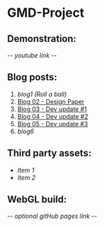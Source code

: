 # GMD-Project

## Demonstration:
 -- *youtube link* -- 

## Blog posts:
1. *blog1 (Roll a ball)* 
2. [Blog 02 - Design Paper](blog/blog02.md)
3. [Blog 03 - Dev update #1](blog/blog03.md)
4. [Blog 04 - Dev update #2](blog/blog04.md)
5. [Blog 05 - Dev update #3](blog/blog05.md)
6. *blog6*

## Third party assets:
* *Item 1*
* *Item 2*

## WebGL build:
 -- *optional gitHub pages link* -- 
